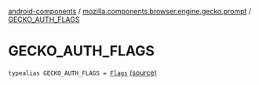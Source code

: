 [android-components](../index.md) / [mozilla.components.browser.engine.gecko.prompt](index.md) / [GECKO_AUTH_FLAGS](./-g-e-c-k-o_-a-u-t-h_-f-l-a-g-s.md)

# GECKO_AUTH_FLAGS

`typealias GECKO_AUTH_FLAGS = `[`Flags`](https://mozilla.github.io/geckoview/javadoc/mozilla-central/org/mozilla/geckoview/GeckoSession/PromptDelegate/AuthPrompt/AuthOptions/Flags.html) [(source)](https://github.com/mozilla-mobile/android-components/blob/master/components/browser/engine-gecko-beta/src/main/java/mozilla/components/browser/engine/gecko/prompt/GeckoPromptDelegate.kt#L42)